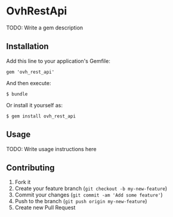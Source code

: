 # OvhRestApi

TODO: Write a gem description

## Installation

Add this line to your application's Gemfile:

    gem 'ovh_rest_api'

And then execute:

    $ bundle

Or install it yourself as:

    $ gem install ovh_rest_api

## Usage

TODO: Write usage instructions here

## Contributing

1. Fork it
2. Create your feature branch (`git checkout -b my-new-feature`)
3. Commit your changes (`git commit -am 'Add some feature'`)
4. Push to the branch (`git push origin my-new-feature`)
5. Create new Pull Request
